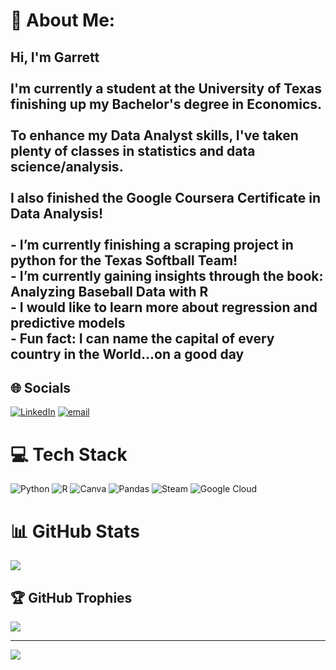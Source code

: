 # 💫 About Me:
## Hi, I'm Garrett<br><br> I'm currently a student at the University of Texas finishing up my Bachelor's degree in Economics.<br/><br> To enhance my Data Analyst skills, I've taken plenty of classes in statistics and data science/analysis.<br/><br> I also finished the Google Coursera Certificate in Data Analysis!<br><br>- I’m currently finishing a scraping project in python for the Texas Softball Team!<br>- I’m currently gaining insights through the book: Analyzing Baseball Data with R<br>- I would like to learn more about regression and predictive models<br>- Fun fact: I can name the capital of every country in the World...on a good day


## 🌐 Socials
[![LinkedIn](https://img.shields.io/badge/LinkedIn-%230077B5.svg?logo=linkedin&logoColor=white)](https://linkedin.com/in/garrett-johnson07) [![email](https://img.shields.io/badge/Email-D14836?logo=gmail&logoColor=white)](mailto:garrettmicah10@gmail.com) 

# 💻 Tech Stack
![Python](https://img.shields.io/badge/python-3670A0?style=for-the-badge&logo=python&logoColor=ffdd54) ![R](https://img.shields.io/badge/r-%23276DC3.svg?style=for-the-badge&logo=r&logoColor=white) ![Canva](https://img.shields.io/badge/Canva-%2300C4CC.svg?style=for-the-badge&logo=Canva&logoColor=white) ![Pandas](https://img.shields.io/badge/pandas-%23150458.svg?style=for-the-badge&logo=pandas&logoColor=white) ![Steam](https://img.shields.io/badge/steam-%23000000.svg?style=for-the-badge&logo=steam&logoColor=white) ![Google Cloud](https://img.shields.io/badge/GoogleCloud-%234285F4.svg?style=for-the-badge&logo=google-cloud&logoColor=white)

# 📊 GitHub Stats
![](https://github-readme-stats.vercel.app/api?username=garrettmj5&theme=dark&hide_border=false&include_all_commits=false&count_private=false)<br/>

## 🏆 GitHub Trophies
![](https://github-profile-trophy.vercel.app/?username=garrettmj5&theme=radical&no-frame=true&no-bg=false&margin-w=4)

---
[![](https://visitcount.itsvg.in/api?id=garrettmj5&icon=0&color=0)](https://visitcount.itsvg.in)

<!-- Proudly created with GPRM ( https://gprm.itsvg.in ) -->
